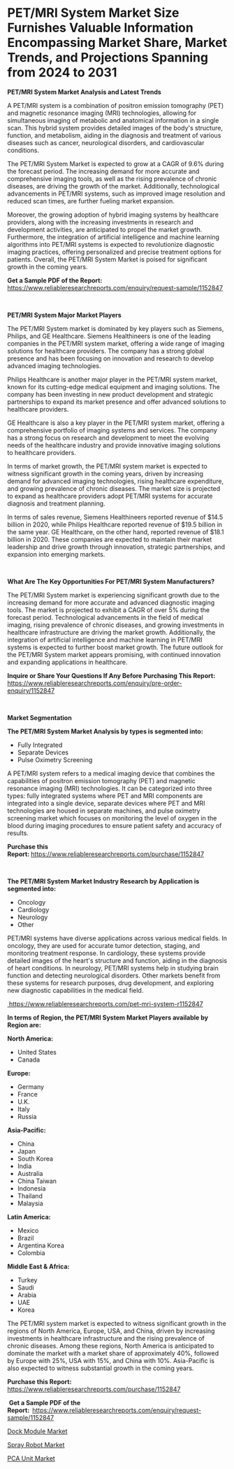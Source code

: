 <p><h1>PET/MRI System Market Size Furnishes Valuable Information Encompassing Market Share, Market Trends, and Projections Spanning from 2024 to 2031</h1></p><p><strong>PET/MRI System Market Analysis and Latest Trends</strong></p>
<p><p>A PET/MRI system is a combination of positron emission tomography (PET) and magnetic resonance imaging (MRI) technologies, allowing for simultaneous imaging of metabolic and anatomical information in a single scan. This hybrid system provides detailed images of the body's structure, function, and metabolism, aiding in the diagnosis and treatment of various diseases such as cancer, neurological disorders, and cardiovascular conditions.</p><p>The PET/MRI System Market is expected to grow at a CAGR of 9.6% during the forecast period. The increasing demand for more accurate and comprehensive imaging tools, as well as the rising prevalence of chronic diseases, are driving the growth of the market. Additionally, technological advancements in PET/MRI systems, such as improved image resolution and reduced scan times, are further fueling market expansion.</p><p>Moreover, the growing adoption of hybrid imaging systems by healthcare providers, along with the increasing investments in research and development activities, are anticipated to propel the market growth. Furthermore, the integration of artificial intelligence and machine learning algorithms into PET/MRI systems is expected to revolutionize diagnostic imaging practices, offering personalized and precise treatment options for patients. Overall, the PET/MRI System Market is poised for significant growth in the coming years.</p></p>
<p><strong>Get a Sample PDF of the Report:&nbsp;</strong> <a href="https://www.reliableresearchreports.com/enquiry/request-sample/1152847">https://www.reliableresearchreports.com/enquiry/request-sample/1152847</a></p>
<p>&nbsp;</p>
<p><strong>PET/MRI System Major Market Players</strong></p>
<p><p>The PET/MRI System market is dominated by key players such as Siemens, Philips, and GE Healthcare. Siemens Healthineers is one of the leading companies in the PET/MRI system market, offering a wide range of imaging solutions for healthcare providers. The company has a strong global presence and has been focusing on innovation and research to develop advanced imaging technologies.</p><p>Philips Healthcare is another major player in the PET/MRI system market, known for its cutting-edge medical equipment and imaging solutions. The company has been investing in new product development and strategic partnerships to expand its market presence and offer advanced solutions to healthcare providers.</p><p>GE Healthcare is also a key player in the PET/MRI system market, offering a comprehensive portfolio of imaging systems and services. The company has a strong focus on research and development to meet the evolving needs of the healthcare industry and provide innovative imaging solutions to healthcare providers.</p><p>In terms of market growth, the PET/MRI system market is expected to witness significant growth in the coming years, driven by increasing demand for advanced imaging technologies, rising healthcare expenditure, and growing prevalence of chronic diseases. The market size is projected to expand as healthcare providers adopt PET/MRI systems for accurate diagnosis and treatment planning.</p><p>In terms of sales revenue, Siemens Healthineers reported revenue of $14.5 billion in 2020, while Philips Healthcare reported revenue of $19.5 billion in the same year. GE Healthcare, on the other hand, reported revenue of $18.1 billion in 2020. These companies are expected to maintain their market leadership and drive growth through innovation, strategic partnerships, and expansion into emerging markets.</p></p>
<p>&nbsp;</p>
<p><strong>What Are The Key Opportunities For PET/MRI System Manufacturers?</strong></p>
<p><p>The PET/MRI System market is experiencing significant growth due to the increasing demand for more accurate and advanced diagnostic imaging tools. The market is projected to exhibit a CAGR of over 5% during the forecast period. Technological advancements in the field of medical imaging, rising prevalence of chronic diseases, and growing investments in healthcare infrastructure are driving the market growth. Additionally, the integration of artificial intelligence and machine learning in PET/MRI systems is expected to further boost market growth. The future outlook for the PET/MRI System market appears promising, with continued innovation and expanding applications in healthcare.</p></p>
<p><strong>Inquire or Share Your Questions If Any Before Purchasing This Report:</strong> <a href="https://www.reliableresearchreports.com/enquiry/pre-order-enquiry/1152847">https://www.reliableresearchreports.com/enquiry/pre-order-enquiry/1152847</a></p>
<p>&nbsp;</p>
<p><strong>Market Segmentation</strong></p>
<p><strong>The PET/MRI System Market Analysis by types is segmented into:</strong></p>
<p><ul><li>Fully Integrated</li><li>Separate Devices</li><li>Pulse Oximetry Screening</li></ul></p>
<p><p>A PET/MRI system refers to a medical imaging device that combines the capabilities of positron emission tomography (PET) and magnetic resonance imaging (MRI) technologies. It can be categorized into three types: fully integrated systems where PET and MRI components are integrated into a single device, separate devices where PET and MRI technologies are housed in separate machines, and pulse oximetry screening market which focuses on monitoring the level of oxygen in the blood during imaging procedures to ensure patient safety and accuracy of results.</p></p>
<p><strong>Purchase this Report:&nbsp;</strong><a href="https://www.reliableresearchreports.com/purchase/1152847">https://www.reliableresearchreports.com/purchase/1152847</a></p>
<p>&nbsp;</p>
<p><strong>The PET/MRI System Market Industry Research by Application is segmented into:</strong></p>
<p><ul><li>Oncology</li><li>Cardiology</li><li>Neurology</li><li>Other</li></ul></p>
<p><p>PET/MRI systems have diverse applications across various medical fields. In oncology, they are used for accurate tumor detection, staging, and monitoring treatment response. In cardiology, these systems provide detailed images of the heart's structure and function, aiding in the diagnosis of heart conditions. In neurology, PET/MRI systems help in studying brain function and detecting neurological disorders. Other markets benefit from these systems for research purposes, drug development, and exploring new diagnostic capabilities in the medical field.</p></p>
<p><a href="https://www.reliableresearchreports.com/pet-mri-system-r1152847">&nbsp;https://www.reliableresearchreports.com/pet-mri-system-r1152847</a></p>
<p><strong>In terms of Region, the PET/MRI System Market Players available by Region are:</strong></p>
<p>
    <p> <strong> North America: </strong>
        <ul>
            <li>United States</li>
            <li>Canada</li>
        </ul>
        </p> 
    <p> <strong> Europe: </strong>
        <ul>
            <li>Germany</li>
            <li>France</li>
            <li>U.K.</li>
            <li>Italy</li>
            <li>Russia</li>
        </ul>
        </p> 
    <p> <strong> Asia-Pacific: </strong>
        <ul>
            <li>China</li>
            <li>Japan</li>
            <li>South Korea</li>
            <li>India</li>
            <li>Australia</li>
            <li>China Taiwan</li>
            <li>Indonesia</li>
            <li>Thailand</li>
            <li>Malaysia</li>
        </ul>
        </p> 
    <p> <strong> Latin America: </strong>
        <ul>
            <li>Mexico</li>
            <li>Brazil</li>
            <li>Argentina Korea</li>
            <li>Colombia</li>
        </ul>
        </p> 
    <p> <strong> Middle East & Africa: </strong>
        <ul>
            <li>Turkey</li>
            <li>Saudi</li>
            <li>Arabia</li>
            <li>UAE</li>
            <li>Korea</li>
        </ul>
    </p>
    </p>
<p><p>The PET/MRI system market is expected to witness significant growth in the regions of North America, Europe, USA, and China, driven by increasing investments in healthcare infrastructure and the rising prevalence of chronic diseases. Among these regions, North America is anticipated to dominate the market with a market share of approximately 40%, followed by Europe with 25%, USA with 15%, and China with 10%. Asia-Pacific is also expected to witness substantial growth in the coming years.</p></p>
<p><strong>Purchase this Report: </strong><a href="https://www.reliableresearchreports.com/purchase/1152847">https://www.reliableresearchreports.com/purchase/1152847</a></p>
<p>&nbsp;<strong>Get a Sample PDF of the Report:&nbsp;&nbsp;</strong><a href="https://www.reliableresearchreports.com/enquiry/request-sample/1152847">https://www.reliableresearchreports.com/enquiry/request-sample/1152847</a></p>
<p><strong></strong></p>
<p><p><a href="https://www.linkedin.com/pulse/dock-module-market-size-trends-complete-industry-overview-2024-k7jgc">Dock Module Market</a></p><p><a href="https://www.linkedin.com/pulse/analyzing-spray-robot-market-global-industry-perspective-forecast-fetne">Spray Robot Market</a></p><p><a href="https://www.linkedin.com/pulse/pca-unit-market-research-report-its-history-forecast-2024-2031-xsfrc">PCA Unit Market</a></p></p>
